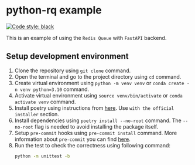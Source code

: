 # python-rq example

[![Code style: black](https://img.shields.io/badge/code%20style-black-000000.svg)](https://github.com/psf/black)

This is an example of using the `Redis Queue` with `FastAPI` backend.

## Setup development environment

1. Clone the repository using `git clone` command.
2. Open the terminal and go to the project directory using `cd` command.
3. Create virtual environment using `python -m venv venv` or
   `conda create -n venv python=3.10` command.
4. Activate virtual environment using `source venv/bin/activate` or
   `conda activate venv` command.
5. Install poetry using instructions from
   [here](https://python-poetry.org/docs/#installation). Use
   `with the official installer` section.
6. Install dependencies using `poetry install --no-root` command. The
   `--no-root` flag is needed to avoid installing the package itself.
7. Setup `pre-commit` hooks using `pre-commit install` command. More information
   about `pre-commit` you can find [here](https://pre-commit.com/).
8. Run the test to check the correctness using following command:
   ```bash
   python -m unittest -b
   ```
